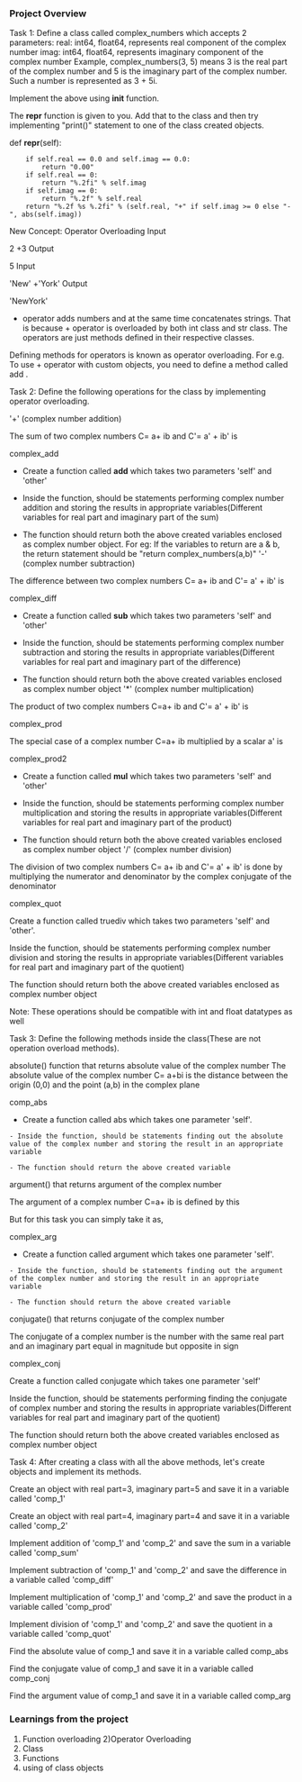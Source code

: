 ### Project Overview

 Task 1:
Define a class called complex_numbers which accepts 2 parameters:
real: int64, float64, represents real component of the complex number
imag: int64, float64, represents imaginary component of the complex number
Example, complex_numbers(3, 5) means 3 is the real part of the complex number and 5 is the imaginary part of the complex number. Such a number is represented as 3 + 5i.

Implement the above using __init__ function.

The __repr__ function is given to you. Add that to the class and then try implementing "print()" statement to one of the class created objects.

def __repr__(self):

        if self.real == 0.0 and self.imag == 0.0:
            return "0.00"
        if self.real == 0:
            return "%.2fi" % self.imag
        if self.imag == 0:
            return "%.2f" % self.real
        return "%.2f %s %.2fi" % (self.real, "+" if self.imag >= 0 else "-", abs(self.imag))

New Concept: Operator Overloading
Input

2 +3
Output

5
Input

'New' +'York'
Output

'NewYork'
+ operator adds numbers and at the same time concatenates strings. That is because + operator is overloaded by both int class and str class. The operators are just methods defined in their respective classes.

Defining methods for operators is known as operator overloading. For e.g. To use + operator with custom objects, you need to define a method called add .

Task 2:
Define the following operations for the class by implementing operator overloading.

'+' (complex number addition)

The sum of two complex numbers C= a+ ib and C'= a' + ib' is

complex_add

- Create a function called __add__ which takes two parameters 'self' and 'other'

- Inside the function, should be statements performing complex number addition and storing the results in appropriate variables(Different variables for real part and imaginary part of the sum)

- The function should return both the above created variables enclosed as complex number object. For eg: If the variables to return are a & b, the return statement should be 
"return complex_numbers(a,b)"
'-' (complex number subtraction)

The difference between two complex numbers C= a+ ib and C'= a' + ib' is

complex_diff

- Create a function called __sub__ which takes two parameters 'self' and 'other'

- Inside the function, should be statements performing complex number subtraction and storing the results in appropriate variables(Different variables for real part and imaginary part of the difference)

- The function should return both the above created variables enclosed as complex number object
'*' (complex number multiplication)

The product of two complex numbers C=a+ ib and C'= a' + ib' is

complex_prod

The special case of a complex number C=a+ ib multiplied by a scalar a' is

complex_prod2

- Create a function called __mul__ which takes two parameters 'self' and 'other'

- Inside the function, should be statements performing complex number multiplication and storing the results in appropriate variables(Different variables for real part and imaginary part of the product)

- The function should return both the above created variables enclosed as complex number object
'/' (complex number division)

The division of two complex numbers C= a+ ib and C'= a' + ib' is done by multiplying the numerator and denominator by the complex conjugate of the denominator

complex_quot

Create a function called truediv which takes two parameters 'self' and 'other'.

Inside the function, should be statements performing complex number division and storing the results in appropriate variables(Different variables for real part and imaginary part of the quotient)

The function should return both the above created variables enclosed as complex number object

Note: These operations should be compatible with int and float datatypes as well

Task 3:
Define the following methods inside the class(These are not operation overload methods).

absolute() function that returns absolute value of the complex number
The absolute value of the complex number C= a+bi is the distance between the origin (0,0) and the point (a,b) in the complex plane

comp_abs

   - Create a function called abs which takes one parameter 'self'.

    - Inside the function, should be statements finding out the absolute value of the complex number and storing the result in an appropriate variable

    - The function should return the above created variable
argument() that returns argument of the complex number

The argument of a complex number C=a+ ib is defined by this

But for this task you can simply take it as,

complex_arg

   - Create a function called argument which takes one parameter 'self'.

    - Inside the function, should be statements finding out the argument of the complex number and storing the result in an appropriate variable

    - The function should return the above created variable
conjugate() that returns conjugate of the complex number

The conjugate of a complex number is the number with the same real part and an imaginary part equal in magnitude but opposite in sign

complex_conj

Create a function called conjugate which takes one parameter 'self'

Inside the function, should be statements performing finding the conjugate of complex number and storing the results in appropriate variables(Different variables for real part and imaginary part of the quotient)

The function should return both the above created variables enclosed as complex number object

Task 4:
After creating a class with all the above methods, let's create objects and implement its methods.

Create an object with real part=3, imaginary part=5 and save it in a variable called 'comp_1'

Create an object with real part=4, imaginary part=4 and save it in a variable called 'comp_2'

Implement addition of 'comp_1' and 'comp_2' and save the sum in a variable called 'comp_sum'

Implement subtraction of 'comp_1' and 'comp_2' and save the difference in a variable called 'comp_diff'

Implement multiplication of 'comp_1' and 'comp_2' and save the product in a variable called 'comp_prod'

Implement division of 'comp_1' and 'comp_2' and save the quotient in a variable called 'comp_quot'

Find the absolute value of comp_1 and save it in a variable called comp_abs

Find the conjugate value of comp_1 and save it in a variable called comp_conj

Find the argument value of comp_1 and save it in a variable called comp_arg


### Learnings from the project

 1) Function overloading
2)Operator Overloading
3) Class
4) Functions
5) using of class objects



